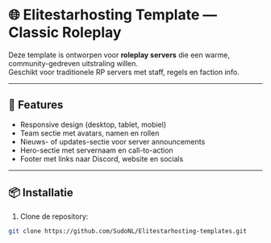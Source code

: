 # 🌐 Elitestarhosting Template — Classic Roleplay

Deze template is ontworpen voor **roleplay servers** die een warme, community-gedreven uitstraling willen.  
Geschikt voor traditionele RP servers met staff, regels en faction info.

---

## 🚀 Features

- Responsive design (desktop, tablet, mobiel)  
- Team sectie met avatars, namen en rollen  
- Nieuws- of updates-sectie voor server announcements  
- Hero-sectie met servernaam en call-to-action  
- Footer met links naar Discord, website en socials  

---

## 📦 Installatie

1. Clone de repository:
```bash
git clone https://github.com/SudoNL/Elitestarhosting-templates.git
